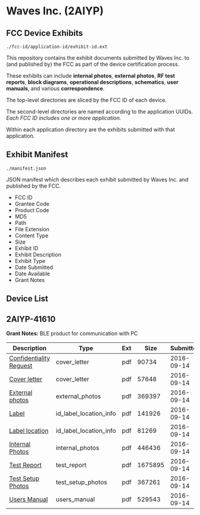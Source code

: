 # Waves Inc. (2AIYP)
## FCC Device Exhibits

```
./fcc-id/application-id/exhibit-id.ext
```

This repository contains the exhibit documents submitted by Waves Inc. to (and published by) the FCC as part of the device certification process.

These exhibits can include **internal photos**, **external photos**, **RF test reports**, **block diagrams**, **operational descriptions**, **schematics**, **user manuals**, and various **correspondence**.

The top-level directories are sliced by the FCC ID of each device.

The second-level directories are named according to the application UUIDs. *Each FCC ID includes one or more application.*

Within each application directory are the exhibits submitted with that application. 

## Exhibit Manifest

```
./manifest.json
```

JSON manifest which describes each exhibit submitted by Waves Inc. and published by the FCC.

- FCC ID
- Grantee Code
- Product Code
- MD5
- Path
- File Extension
- Content Type
- Size
- Exhibit ID
- Exhibit Description
- Exhibit Type
- Date Submitted
- Date Available
- Grant Notes

## Device List
## 2AIYP-41610
**Grant Notes:** BLE product for communication with PC

| Description | Type | Ext | Size | Submitted | Available |
| ----------- | ---- | --- | ---- | --------- | --------- |
| [Confidentiality Reguest](2AIYP-41610/9088a539b076fe378dde3f4b8e6f27f3/3133783.pdf) | cover_letter | pdf | 90734 | 2016-09-14 | 2016-09-15 |
| [Cover letter](2AIYP-41610/9088a539b076fe378dde3f4b8e6f27f3/3133784.pdf) | cover_letter | pdf | 57648 | 2016-09-14 | 2016-09-15 |
| [External photos](2AIYP-41610/9088a539b076fe378dde3f4b8e6f27f3/3133774.pdf) | external_photos | pdf | 369397 | 2016-09-14 | 2016-09-15 |
| [Label](2AIYP-41610/9088a539b076fe378dde3f4b8e6f27f3/3133775.pdf) | id_label_location_info | pdf | 141926 | 2016-09-14 | 2016-09-15 |
| [Label location](2AIYP-41610/9088a539b076fe378dde3f4b8e6f27f3/3133776.pdf) | id_label_location_info | pdf | 81269 | 2016-09-14 | 2016-09-15 |
| [Internal Photos](2AIYP-41610/9088a539b076fe378dde3f4b8e6f27f3/3133777.pdf) | internal_photos | pdf | 446436 | 2016-09-14 | 2016-09-15 |
| [Test Report](2AIYP-41610/9088a539b076fe378dde3f4b8e6f27f3/3133780.pdf) | test_report | pdf | 1675895 | 2016-09-14 | 2016-09-15 |
| [Test Setup Photos](2AIYP-41610/9088a539b076fe378dde3f4b8e6f27f3/3133781.pdf) | test_setup_photos | pdf | 367261 | 2016-09-14 | 2016-09-15 |
| [Users Manual](2AIYP-41610/9088a539b076fe378dde3f4b8e6f27f3/3133782.pdf) | users_manual | pdf | 529543 | 2016-09-14 | 2016-09-15 |

